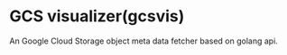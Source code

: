 GCS visualizer(gcsvis)
======================

An Google Cloud Storage object meta data fetcher based on golang api.
